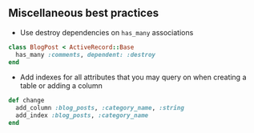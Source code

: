 ## Miscellaneous best practices

* Use destroy dependencies on `has_many` associations

```ruby
class BlogPost < ActiveRecord::Base
  has_many :comments, dependent: :destroy
end
```

* Add indexes for all attributes that you may query on when creating a table or adding a column

```ruby
def change
  add_column :blog_posts, :category_name, :string
  add_index :blog_posts, :category_name
end
```
